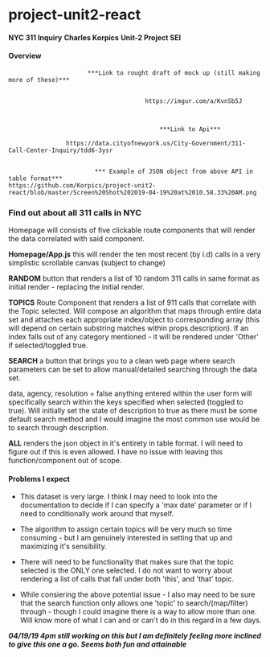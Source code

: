 # project-unit2-react

####

**NYC 311 Inquiry**
**Charles Korpics**
**Unit-2 Project SEI**


#### Overview

                          ***Link to rought draft of mock up (still making more of these)***
                                             
                                             
                                          https://imgur.com/a/KvnSb5J



                                              ***Link to Api***

                    https://data.cityofnewyork.us/City-Government/311-Call-Center-Inquiry/tdd6-3ysr
                      
                      
                            *** Example of JSON object from above API in table format***
    https://github.com/Korpics/project-unit2-react/blob/master/Screen%20Shot%202019-04-19%20at%2010.58.33%20AM.png



 <h3>Find out about all 311 calls in NYC</h3>
                            
                        
Homepage will consists of five clickable route components that will render the data correlated with said component.

 **Homepage/App.js** this will render the ten most recent (by i.d) calls in a very simplistic scrollable canvas (subject to change)
 
 **RANDOM** button that renders a list of 10 random 311 calls in same format as initial render - replacing the initial render. 
 
 **TOPICS** Route Component that renders a list of 911 calls that correlate with the Topic selected. Will compose an algorithm that maps through entire data set and attaches each appropriate index/object to corresponding array (this will depend on certain substring matches within props.description). If an index falls out of any category mentioned - it will be rendered under 'Other' if selected/toggled true. 
 
 **SEARCH** a button that brings you to a clean web page where search parameters can be set to allow manual/detailed searching through the data set. 

data, agency, resolution = false
anything entered within the user form will specifically search within the keys specified when selected (toggled to true).
Will initially set the state of description to true as there must be some default search method and I would imagine the most common use would be to search through description. 
 
 **ALL** renders the json object in it's entirety in table format. I will need to figure out if this is even allowed. I have no issue with leaving this function/component out of scope. 



#### Problems I expect ####

- This dataset is very large. I think I may need to look into the documentation to decide if I can specify a 'max date' parameter or if I need to conditionally work around that myself. 

- The algorithm to assign certain topics will be very much so time consuming - but I am genuinely interested in setting that up and maximizing it's sensibility. 

- There will need to be functionality that makes sure that the topic selected is the ONLY one selected. I do not want to worry about rendering a list of calls that fall under both 'this', and 'that' topic. 

- While consiering the above potential issue - I also may need to be sure that the search function only allows one 'topic' to search/(map/filter) through - though I could imagine there is a way to allow more than one. Will know more of what I can and or can't do in this regard in a few days. 

***04/19/19 4pm still working on this but I am definitely feeling more inclined to give this one a go. Seems both fun and attainable***










                            
